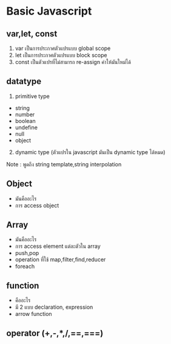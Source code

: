 # Basic Javascript

## var,let, const

1. var เป็นการประกาศตัวแปรแบบ global scope
2. let เป็นการประกาศตัวแปรแบบ block scope
3. const เป็นตัวแปรที่ไม่สามารถ re-assign ค่าให้มันใหม่ได้

## datatype

1. primitive type

- string
- number
- boolean
- undefine
- null
- object

2. dynamic type (ตัวแปรใน javascript มันเป็น dynamic type ได้หมด)

Note : พูดถึง string template,string interpolation

## Object

- มันคืออะไร
- การ access object

## Array

- มันคืออะไร
- การ access element แต่ละตัวใน array
- push,pop
- operation ที่ใช้ map,filter,find,reducer
- foreach

## function

- คืออะไร
- มี 2 แบบ declaration, expression
- arrow function

## operator (+,-,\*,/,==,===)
